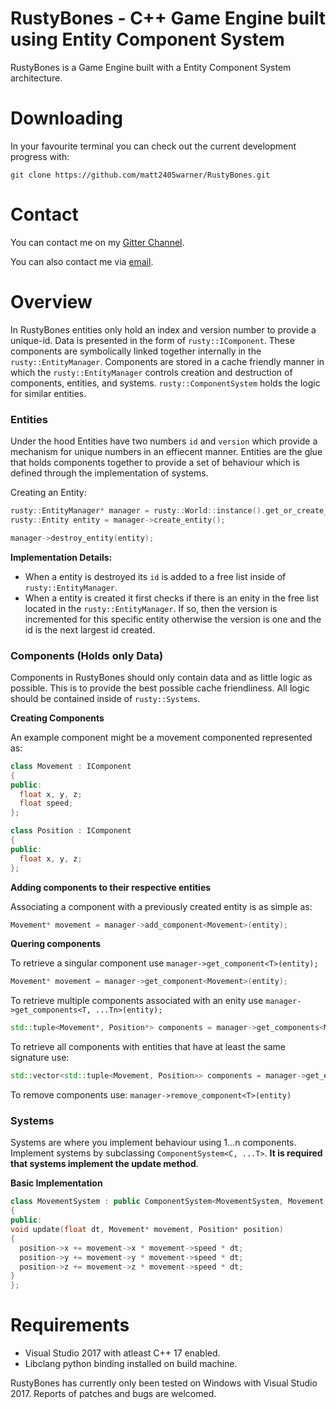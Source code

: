 # RustyBones - C++ Game Engine built using Entity Component System
RustyBones is a Game Engine built with a Entity Component System architecture. 

# Downloading
In your favourite terminal you can check out the current development progress with:
```
git clone https://github.com/matt2405warner/RustyBones.git
```

# Contact
You can contact me on my [Gitter Channel](https://gitter.im/Matt-s-Projects/Lobby).

You can also contact me via [email](mailto:mattwarner@rogers.com).

# Overview
In RustyBones entities only hold an index and version number to provide a unique-id. Data is presented in the form of `rusty::IComponent`. These components are symbolically linked together internally in the `rusty::EntityManager`. Components are stored in a cache friendly manner in which the `rusty::EntityManager` controls creation and destruction of components, entities, and systems. `rusty::ComponentSystem` holds the logic for similar entities.

### Entities
Under the hood Entities have two numbers `id` and `version` which provide a mechanism for unique numbers in an effiecent manner. Entities are the glue that holds components together to provide a set of behaviour which is defined through the implementation of systems.

Creating an Entity:
```cpp
rusty::EntityManager* manager = rusty::World::instance().get_or_create_instance<rusty::EntityManager>();
rusty::Entity entity = manager->create_entity();
```

```cpp
manager->destroy_entity(entity);
```

**Implementation Details:**

* When a entity is destroyed its `id` is added to a free list inside of `rusty::EntityManager`.
* When a entity is created it first checks if there is an enity in the free list located in the `rusty::EntityManager`. If so, then the version is incremented for this specific entity otherwise the version is one and the id is the next largest id created.

### Components (Holds only Data)

Components in RustyBones should only contain data and as little logic as possible. This is to provide the best possible cache friendliness. All logic should be contained inside of `rusty::Systems`.

**Creating Components**

An example component might be a movement componented represented as:
```cpp
class Movement : IComponent
{
public:
  float x, y, z;
  float speed;
};

class Position : IComponent
{
public:
  float x, y, z;
};
```


**Adding components to their respective entities**

Associating a component with a previously created entity is as simple as:
```cpp
Movement* movement = manager->add_component<Movement>(entity);
```


**Quering components**

To retrieve a singular component use `manager->get_component<T>(entity);`
```cpp
Movement* movement = manager->get_component<Movement>(entity);
```


To retrieve multiple components associated with an enity use `manager->get_components<T, ...Tn>(entity);`

```cpp
std::tuple<Movement*, Position*> components = manager->get_components<Movement, Position>(entity);
```


To retrieve all components with entities that have at least the same signature use:

```cpp
std::vector<std::tuple<Movement, Position>> components = manager->get_entities_with_components<Movement, Position>();
```


To remove components use: `manager->remove_component<T>(entity)`

### Systems
Systems are where you implement behaviour using 1...n components. Implement systems by subclassing `ComponentSystem<C, ...T>`.
**It is required that systems implement the update method**.

**Basic Implementation**
```cpp
class MovementSystem : public ComponentSystem<MovementSystem, Movement, Position>
{
public:
void update(float dt, Movement* movement, Position* position)
{
  position->x += movement->x * movement->speed * dt;
  position->y += movement->y * movement->speed * dt;
  position->z += movement->z * movement->speed * dt;
}
};
```

# Requirements
* Visual Studio 2017 with atleast C++ 17 enabled.
* Libclang python binding installed on build machine.

RustyBones has currently only been tested on Windows with Visual Studio 2017. Reports of patches and bugs are welcomed.

